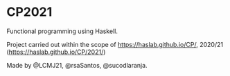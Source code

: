 # CP2021
Functional programming using Haskell.

Project carried out within the scope of https://haslab.github.io/CP/, 2020/21 (https://haslab.github.io/CP/2021/)

Made by @LCMJ21, @rsaSantos, @sucodlaranja.
